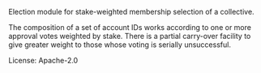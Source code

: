 Election module for stake-weighted membership selection of a collective.

The composition of a set of account IDs works according to one or more approval votes
weighted by stake. There is a partial carry-over facility to give greater weight to those
whose voting is serially unsuccessful.

License: Apache-2.0